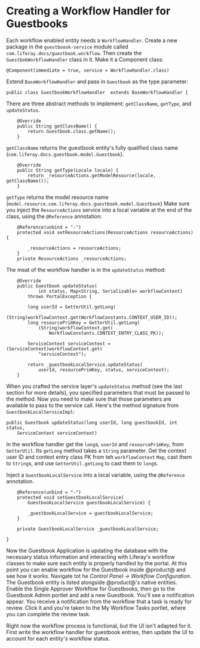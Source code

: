 # Creating a Workflow Handler for Guestbooks 

Each workflow enabled entity needs a `WorkflowHandler`. Create a new package in
the `guestboook-service` module called `com.liferay.docs/guestbook.workflow`.
Then create the `GuestbokWorkflowHandler` class in it. Make it a Component
class:

    @Component(immediate = true, service = WorkflowHandler.class)

Extend `BaseWorkflowHandler` and pass in `Guestbook` as the type parameter:

    public class GuestbookWorkflowHandler  extends BaseWorkflowHandler {

There are three abstract methods to implement: `getClassName`, `getType`, and
`updateStatus`.

        @Override
        public String getClassName() {
            return Guestbook.class.getName();
        }

`getClassName` returns the guestbook entity's fully qualified class name
(`com.liferay.docs.guestbook.model.Guestbook`).

        @Override
        public String getType(Locale locale) {
            return _resourceActions.getModelResource(locale, getClassName());
        }

`getType` returns the model resource name
(`model.resource.com.liferay.docs.guestbook.model.Guestbook`) <!--WHAT DO THESE
METHODS DO? --> Make sure you inject the `ResourceActions` service into a local
variable at the end of the class, using the `@Reference` annotation:

        @Reference(unbind = "-")
        protected void setResourceActions(ResourceActions resourceActions) {

            _resourceActions = resourceActions;
        }
        private ResourceActions _resourceActions;

The meat of the workflow handler is in the `updateStatus` method: 

        @Override
        public Guestbook updateStatus(
                int status, Map<String, Serializable> workflowContext)
            throws PortalException {

            long userId = GetterUtil.getLong(
                (String)workflowContext.get(WorkflowConstants.CONTEXT_USER_ID));
            long resourcePrimKey = GetterUtil.getLong(
                (String)workflowContext.get(
                    WorkflowConstants.CONTEXT_ENTRY_CLASS_PK));

            ServiceContext serviceContext = (ServiceContext)workflowContext.get(
                "serviceContext");

            return _guestbookLocalService.updateStatus(
                userId, resourcePrimKey, status, serviceContext);
        }

When you crafted the service layer's `updateStatus` method (see the last section
for more details), you specified parameters that must be passed to the method.
Now you need to make sure that those parameters are available to pass to the
service call. Here's the method signature from `GuestbookLocalServiceImpl`:

	public Guestbook updateStatus(long userId, long guestbookId, int status,
		ServiceContext serviceContext)

In the workflow handler get the `long`s, `userId` and `resourcePrimKey`, from
`GetterUtil`. Its `getLong` method takes a `String` parameter. Get the context
user ID and context entry class PK from teh `workflowContext` `Map`, cast them
to `String`s, and use `GetterUtil.getLong` to cast them to `long`s. <!-- HUH?
-->

Inject a `GuestbookLocalService` into a local variable, using the `@Reference`
annotation.

        @Reference(unbind = "-")
        protected void setGuestbookLocalService(
            GuestbookLocalService guestbookLocalService) {

            _guestbookLocalService = guestbookLocalService;
        }

        private GuestbookLocalService _guestbookLocalService;

    }

Now the Guestbook Application is updating the database with the necessary
status information and interacting with Liferay's workflow classes to make sure
each entity is properly handled by the portal. At this point you can enable
workflow for the Guestbook inside @product@ and see how it works. Navigate tot
he *Control Panel &rarr; Workflow Configuration*. The Guestbook entity is listed
alongside @product@'s native entities. Enable the Single Approver Workflow for
Guestbooks, then go to the Guestbook Admin portlet and add a new Guestbook.
You'll see a notification appear. You receive a notification from the workflow
that a task is ready for review. Click it and you're taken to the My Workflow
Tasks portlet, where you can complete the review task.

Right now the workflow process is functional, but the UI isn't adapted for it.
First write the workflow handler for guestbook entries, then update the UI to
account for each entity's workflow status.
